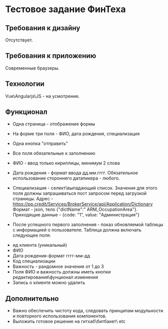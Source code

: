 # Тестовое задание ФинТеха

## Требования к дизайну

Отсутствует.

## Требования к приложению

Современные браузеры.

## Технологии

Vue\Angularjs\JS - на усмотрение.

## Функционал

- Одна страница - отображение формы
- На форме три поля - ФИО, дата рождения, специализация
- Одна кнопка "отправить"
- Все поля обязательные к заполнению
- ФИО - ввод только кириллицы, минимум 2 слова
- Дата рождения - формат ввода дд.мм.гггг. Обязательное использование стороннего датапикера - любого.
- Специализация - селект\выпадающий список. Значения для этого поля должны запрашиваться пост запросом перед загрузкой
  страницы. Адрес - https://pp.credit/Services/BrokerService/api/Application/Dictionary Формат - json, тело {"dictName":"
  ARM_OccupationArea"}. Приходящие данные - {code: "1", value: "Администрация"}

- После успешного первого заполнения - показ обновляемой таблицы с информацией о пользователе. Таблица должна включать
  следующее поля:
* ид клиента (уникальный)
* ФИО
* Дата рождения-формат гггг-мм-дд
* Код специализации
* Важность - рандомное значение от 1 до 3
* Поля ФИО и важность должны иметь кнопки редактирования\фунционал изменения
* Запись о клиенте можно удалить

## Дополнительно

* Важно обеспечить чистоту кода, следовать принципам модульности и повторного использования компонентов.
* Выложить готовое решение на гитхаб\битбакет\ etc

